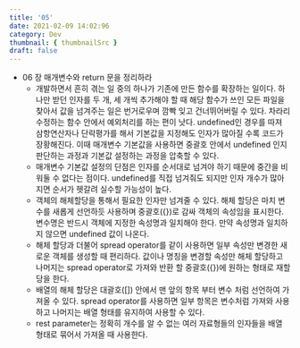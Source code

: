 ```yaml
---
title: '05'
date: 2021-02-09 14:02:96
category: Dev
thumbnail: { thumbnailSrc }
draft: false
---
```


- 06 장 매개변수와 return 문을 정리하라 
    - 개발하면서 흔히 겪는 일 중의 하나가 기존에 만든 함수를 확장하는 일이다. 하나만 받던 인자를 두 개, 세 개씩 추가해야 할 때 해당 함수가 쓰인 모든 파일을 찾아서 값을 넘겨주는 일은 번거로우며 깜빡 잊고 건너뛰어버릴 수 있다. 차라리 수정하는 함수 안에서 예외처리를 하는 편이 낫다. undefined인 경우를 따져 삼항연산자나 단락평가를 해서 기본값을 지정해도 인자가 많아질 수록 코드가 장황해진다. 이때 매개변수 기본값을 사용하면 중괄호 안에서 undefined 인지 판단하는 과정과 기본값 설정하는 과정을 압축할 수 있다. 
    - 매개변수 기본값 설정의 단점은 인자를 순서대로 넘겨야 하기 때문에 중간을 비워둘 수 없다는 점이다. undefined를 직접 넘겨줘도 되지만 인자 개수가 많아지면 순서가 헷갈려 실수할 가능성이 높다. 
    - 객체의 해체할당을 통해서 필요한 인자만 넘겨줄 수 있다. 해체 할당은 마치 변수를 새롭게 선언하듯 사용하며 중괄호({})로 감싸 객체의 속성임을 표시한다. 변수명은 반드시 객체에 지정한 속성명과 일치해야 한다. 만약 속성명과 일치하지 않으면 undefined 값이 나온다. 
    - 해체 할당과 더불어 spread operator를 같이 사용하면 일부 속성만 변경한 새로운 객체를 생성할 때 편리하다. 값이나 명칭을 변경할 속성만 해체 할당하고 나머지는 spread operator로 가져와 반환 할 중괄호({})에 원하는 형태로 재할당을 한다. 
    - 배열의 해체 할당은 대괄호([]) 안에서 맨 앞의 항목 부터 변수 처럼 선언하여 가져올 수 있다. spread operator를 사용하면 일부 항목은 변수처럼 가져와 사용하고 나머지는 배열 형태를 유지하여 사용할 수 있다. 
    - rest parameter는 정확히 개수를 알 수 없는 여러 자료형들의 인자들을 배열 형태로 묶어서 가져올 때 사용한다. 
